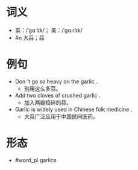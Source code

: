 # 词义
- 英：/ˈɡɑːlɪk/； 美：/ˈɡɑːrlɪk/
- #n 大蒜；蒜
# 例句
- Don 't go so heavy on the garlic .
	- 别用这么多蒜。
- Add two cloves of crushed garlic .
	- 加入两瓣捣碎的蒜。
- Garlic is widely used in Chinese folk medicine .
	- 大蒜广泛应用于中国民间医药。
# 形态
- #word_pl garlics
